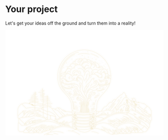 # Your project

Let's get your ideas off the ground and turn them into a reality!

[![Light bulb of ideas](./Pavol_Hejn_Coloring_book_black_and_white_illustration_outline_o_fbf45e15-a73d-474c-8d08-98188a1010ef.svg)](/#contact)
